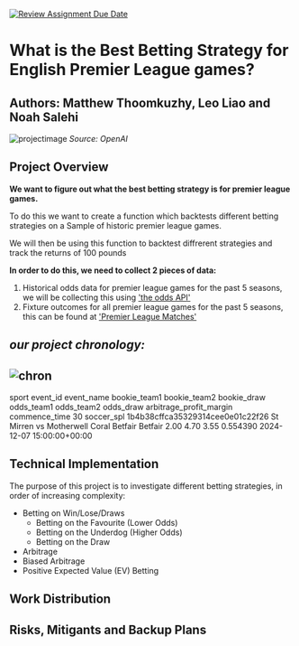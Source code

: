 [![Review Assignment Due Date](https://classroom.github.com/assets/deadline-readme-button-22041afd0340ce965d47ae6ef1cefeee28c7c493a6346c4f15d667ab976d596c.svg)](https://classroom.github.com/a/_SwzfpU1)

# What is the Best Betting Strategy for English Premier League games?

**Authors:** Matthew Thoomkuzhy, Leo Liao and Noah Salehi 
---
![projectimage](https://github.com/user-attachments/assets/b2593057-fafc-4083-866d-2e828eb9d0df)
*Source: OpenAI*

## Project Overview

**We want to figure out what the best betting strategy is for premier league games.**

To do this we want to create a function which backtests different betting strategies on a Sample of historic premier league games.

We will then be using this function to backtest diffrerent strategies and track the returns of 100 pounds 




**In order to do this, we need to collect 2 pieces of data:** 

1. Historical odds data for premier league games for the past 5 seasons, we will be collecting this using ['the odds API'](https://the-odds-api.com/)
2. Fixture outcomes for all premier league games for the past 5 seasons, this can be found at  ['Premier League Matches'](https://www.football-data.co.uk/englandm.php)

*our project chronology:*
---
![chron](https://github.com/user-attachments/assets/3bf9b4bd-188f-4a70-9a60-4df0c13747cc)
---

sport	event_id	event_name	bookie_team1	bookie_team2	bookie_draw	odds_team1	odds_team2	odds_draw	arbitrage_profit_margin	commence_time
30	soccer_spl	1b4b38cffca35329314cee0e01c22f26	St Mirren vs Motherwell	Coral	Betfair	Betfair	2.00	4.70	3.55	0.554390	2024-12-07 15:00:00+00:00


## Technical Implementation
The purpose of this project is to investigate different betting strategies, in order of increasing complexity:
- Betting on Win/Lose/Draws
  - Betting on the Favourite (Lower Odds)
  - Betting on the Underdog (Higher Odds)
  - Betting on the Draw
- Arbitrage
- Biased Arbitrage
- Positive Expected Value (EV) Betting 



## Work Distribution


## Risks, Mitigants and Backup Plans
